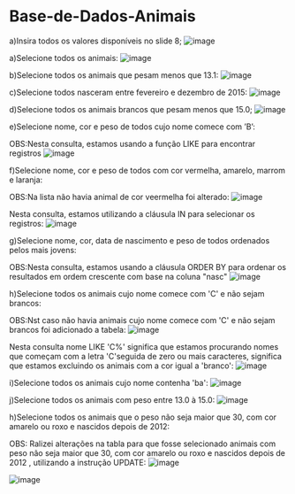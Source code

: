 # Base-de-Dados-Animais

a)Insira todos os valores disponíveis no slide 8;
![image](https://github.com/fabianor135/Base-de-Dados-Animais/assets/84815028/6b2e2f5d-7836-42d8-bd2b-2ccf32220489)

a)Selecione todos os animais:
![image](https://github.com/fabianor135/Base-de-Dados-Animais/assets/84815028/a3158d6f-ef5d-46f5-87cc-0a7909ec6592)

b)Selecione todos os animais que pesam menos que 13.1:
![image](https://github.com/fabianor135/Base-de-Dados-Animais/assets/84815028/3599c45f-57fd-4693-864a-15a7d00d5d4f)

c)Selecione todos nasceram entre fevereiro e dezembro de 2015:
![image](https://github.com/fabianor135/Base-de-Dados-Animais/assets/84815028/ae68b08d-6f73-45dd-9edb-c5b6407271aa)

d)Selecione todos os animais brancos que pesam menos que 15.0;
![image](https://github.com/fabianor135/Base-de-Dados-Animais/assets/84815028/35f7505d-f788-47ef-8905-86023f62bb71)

e)Selecione nome, cor e peso de todos cujo nome comece com ’B’:

OBS:Nesta consulta, estamos usando a função LIKE para encontrar registros 
![image](https://github.com/fabianor135/Base-de-Dados-Animais/assets/84815028/3fd8c82d-7f73-4546-bca9-a711e7b6524a)

f)Selecione nome, cor e peso de todos com cor vermelha, amarelo, marrom e laranja:

OBS:Na lista não havia animal de cor veermelha foi alterado:
![image](https://github.com/fabianor135/Base-de-Dados-Animais/assets/84815028/dad84c5e-aaf5-4560-a0c5-33df5092c9df)

Nesta consulta, estamos utilizando a cláusula IN para selecionar os registros:
![image](https://github.com/fabianor135/Base-de-Dados-Animais/assets/84815028/f8230beb-d52f-45f4-8f88-a94c284a79a0)

g)Selecione nome, cor, data de nascimento e peso de todos ordenados pelos mais jovens:

OBS:Nesta consulta, estamos usando a cláusula ORDER BY para ordenar os resultados em ordem crescente com base na coluna "nasc"
![image](https://github.com/fabianor135/Base-de-Dados-Animais/assets/84815028/19f49baf-727f-46d4-9e0a-9b959541f5cd)

h)Selecione todos os animais cujo nome comece com 'C' e não sejam brancos:

OBS:Nst caso não havia animais cujo nome comece com 'C' e não sejam brancos foi adicionado a tabela:
![image](https://github.com/fabianor135/Base-de-Dados-Animais/assets/84815028/61da6fa0-a151-4e54-a69c-e860b9f988bb)

Nesta consulta nome LIKE 'C%' significa que estamos procurando nomes que começam com a letra 'C'seguida de zero ou mais caracteres, significa que estamos excluindo os animais com a cor igual a 'branco':
![image](https://github.com/fabianor135/Base-de-Dados-Animais/assets/84815028/919cb528-ccb5-456b-a8c1-f65323f1f572)

i)Selecione todos os animais cujo nome contenha 'ba':
![image](https://github.com/fabianor135/Base-de-Dados-Animais/assets/84815028/11503996-e3b9-4ee3-b769-01b3358caa71)

j)Selecione todos os animais com peso entre 13.0 à 15.0:
![image](https://github.com/fabianor135/Base-de-Dados-Animais/assets/84815028/6bcfc3a2-986c-4526-858e-5daa6265b330)

h)Selecione todos os animais que o peso não seja maior que 30, com cor amarelo ou roxo e nascidos depois de 2012:

OBS: Ralizei alterações na tabla para que fosse selecionado animais com peso não seja maior que 30, com cor amarelo ou roxo e nascidos depois de 2012 , utilizando a instrução UPDATE:
![image](https://github.com/fabianor135/Base-de-Dados-Animais/assets/84815028/f1ec1e37-362a-49cb-b682-acc47e65f046)

![image](https://github.com/fabianor135/Base-de-Dados-Animais/assets/84815028/8f598455-8a0e-444f-90de-5fce5bffba3c)






















